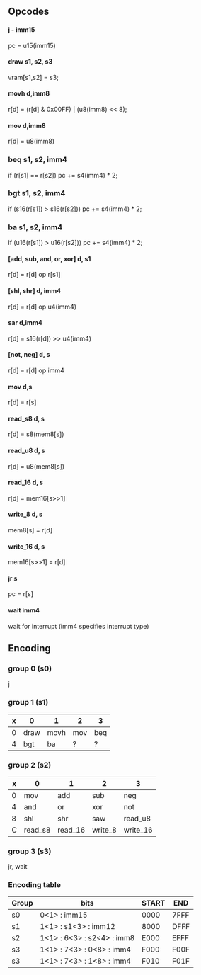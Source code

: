 Opcodes
-------
#### j - imm15
pc = u15(imm15)
#### draw s1, s2, s3
vram[s1,s2] = s3;
#### movh d,imm8
r[d] = (r[d] & 0x00FF) | (u8(imm8) << 8);
#### mov d,imm8
r[d] = u8(imm8)
### beq s1, s2, imm4
if (r[s1] == r[s2]) pc += s4(imm4) * 2;
### bgt s1, s2, imm4
if (s16(r[s1]) > s16(r[s2])) pc += s4(imm4) * 2;
### ba s1, s2, imm4
if (u16(r[s1]) > u16(r[s2])) pc += s4(imm4) * 2;
#### [add, sub, and, or, xor] d, s1
r[d] = r[d] op r[s1]
#### [shl, shr] d, imm4
r[d] = r[d] op u4(imm4)
#### sar d,imm4
r[d] = s16(r[d]) >> u4(imm4)
#### [not, neg] d, s
r[d] = r[d] op imm4
#### mov d,s
r[d] = r[s]
#### read_s8 d, s
r[d] = s8(mem8[s])
#### read_u8 d, s
r[d] = u8(mem8[s])
#### read_16 d, s
r[d] = mem16[s>>1]
#### write_8 d, s
mem8[s] = r[d]
#### write_16 d, s
mem16[s>>1] = r[d]
#### jr s
pc = r[s]
#### wait imm4
wait for interrupt (imm4 specifies interrupt type)

Encoding
--------
### group 0 (s0)
j

### group 1 (s1)
 x  |  0   |  1   |  2  |  3 
--- | ---  | ---  | --- | --- 
 0  | draw | movh | mov | beq 
 4  | bgt  |  ba  |  ?  | ?

### group 2 (s2)
x   |  0  |  1  |  2  | 3 
--- | --- | --- | --- | --- 
 0  | mov | add | sub | neg 
 4  | and | or  | xor | not  
 8  | shl | shr | saw | read_u8
 C  | read_s8 | read_16 | write_8 | write_16

### group 3 (s3)
jr, wait

### Encoding table

Group | bits                           |  START | END 
----- | ----                           |   ---  | ----
s0 | 0\<1\> : imm15                    |   0000 | 7FFF
s1 | 1\<1\> : s1\<3\> : imm12          |   8000 | DFFF
s2 | 1\<1\> : 6\<3\>  : s2\<4\> : imm8 |   E000 | EFFF
s3 | 1\<1\> : 7\<3\>  : 0\<8\>  : imm4 |   F000 | F00F
s3 | 1\<1\> : 7\<3\>  : 1\<8\>  : imm4 |   F010 | F01F

